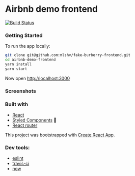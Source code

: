 # Airbnb demo frontend
[![Build Status](https://travis-ci.org/travis-ci/travis-web.svg?branch=daily-cron)](https://travis-ci.org/travis-ci/travis-web)

### Getting Started
To run the app locally:
```sh
git clone git@github.com:mlshv/fake-burberry-frontend.git
cd airbnb-demo-frontend
yarn install
yarn start
```
Now open [http://localhost:3000](http://localhost:3000)

### Screenshots

### Built with
- [React](https://github.com/facebook/react)
- [Styled Components](https://github.com/styled-components/styled-components) 💅
- [React router](https://github.com/ReactTraining/react-router)

This project was bootstrapped with [Create React App](https://github.com/facebookincubator/create-react-app).

### Dev tools:
- [eslint](https://eslint.org/) 
- [travis-ci](https://travis-ci.org/)
- [now](https://zeit.co/now)

